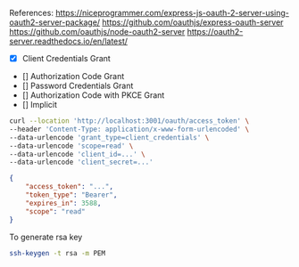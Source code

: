 References:
https://niceprogrammer.com/express-js-oauth-2-server-using-oauth2-server-package/
https://github.com/oauthjs/express-oauth-server
https://github.com/oauthjs/node-oauth2-server
https://oauth2-server.readthedocs.io/en/latest/

- [x] Client Credentials Grant
- [] Authorization Code Grant
- [] Password Credentials Grant
- [] Authorization Code with PKCE Grant
- [] Implicit

```bash
curl --location 'http://localhost:3001/oauth/access_token' \
--header 'Content-Type: application/x-www-form-urlencoded' \
--data-urlencode 'grant_type=client_credentials' \
--data-urlencode 'scope=read' \
--data-urlencode 'client_id=...' \
--data-urlencode 'client_secret=...'
```
```json
{
    "access_token": "...",
    "token_type": "Bearer",
    "expires_in": 3588,
    "scope": "read"
}
```

To generate rsa key
```bash
ssh-keygen -t rsa -m PEM
```